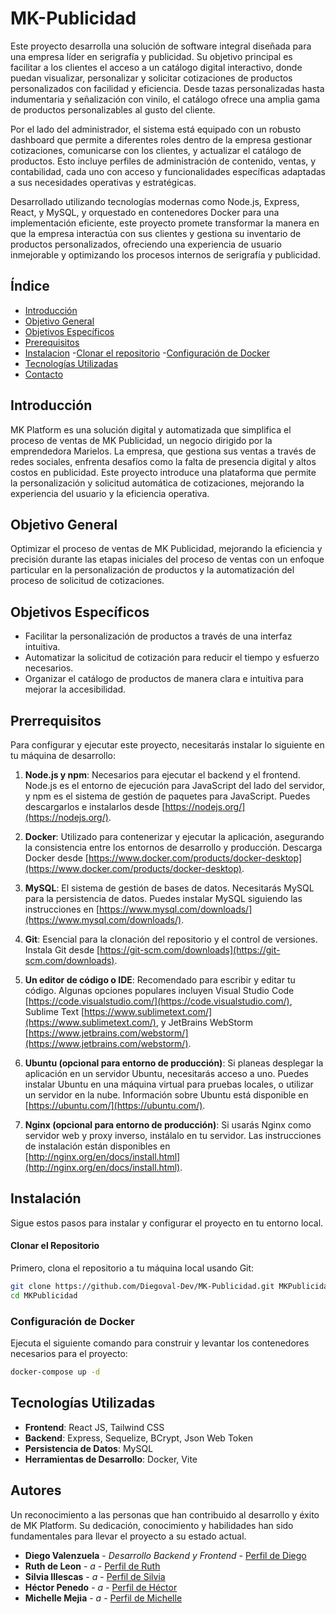 # MK-Publicidad
Este proyecto desarrolla una solución de software integral diseñada para una empresa líder en serigrafía y publicidad. Su objetivo principal es facilitar a los clientes el acceso a un catálogo digital interactivo, donde puedan visualizar, personalizar y solicitar cotizaciones de productos personalizados con facilidad y eficiencia. Desde tazas personalizadas hasta indumentaria y señalización con vinilo, el catálogo ofrece una amplia gama de productos personalizables al gusto del cliente.

Por el lado del administrador, el sistema está equipado con un robusto dashboard que permite a diferentes roles dentro de la empresa gestionar cotizaciones, comunicarse con los clientes, y actualizar el catálogo de productos. Esto incluye perfiles de administración de contenido, ventas, y contabilidad, cada uno con acceso y funcionalidades específicas adaptadas a sus necesidades operativas y estratégicas.

Desarrollado utilizando tecnologías modernas como Node.js, Express, React, y MySQL, y orquestado en contenedores Docker para una implementación eficiente, este proyecto promete transformar la manera en que la empresa interactúa con sus clientes y gestiona su inventario de productos personalizados, ofreciendo una experiencia de usuario inmejorable y optimizando los procesos internos de serigrafía y publicidad.

## Índice

- [Introducción](#introducción)
- [Objetivo General](#objetivo-general)
- [Objetivos Específicos](#objetivos-específicos)
- [Prerequisitos](#prerrequisitos)
- [Instalacion](#instalación)
    -[Clonar el repositorio](#Clonar-el-Repositorio)
    -[Configuración de Docker](#Configuración-de-Docker)
- [Tecnologías Utilizadas](#tecnologías-utilizadas)
- [Contacto](#contacto)
## Introducción

MK Platform es una solución digital y automatizada que simplifica el proceso de ventas de MK Publicidad, un negocio dirigido por la emprendedora Marielos. La empresa, que gestiona sus ventas a través de redes sociales, enfrenta desafíos como la falta de presencia digital y altos costos en publicidad. Este proyecto introduce una plataforma que permite la personalización y solicitud automática de cotizaciones, mejorando la experiencia del usuario y la eficiencia operativa.

## Objetivo General

Optimizar el proceso de ventas de MK Publicidad, mejorando la eficiencia y precisión durante las etapas iniciales del proceso de ventas con un enfoque particular en la personalización de productos y la automatización del proceso de solicitud de cotizaciones.
## Objetivos Específicos

- Facilitar la personalización de productos a través de una interfaz intuitiva.
- Automatizar la solicitud de cotización para reducir el tiempo y esfuerzo necesarios.
- Organizar el catálogo de productos de manera clara e intuitiva para mejorar la accesibilidad.


## Prerrequisitos

Para configurar y ejecutar este proyecto, necesitarás instalar lo siguiente en tu máquina de desarrollo:

1. **Node.js y npm**: Necesarios para ejecutar el backend y el frontend. Node.js es el entorno de ejecución para JavaScript del lado del servidor, y npm es el sistema de gestión de paquetes para JavaScript. Puedes descargarlos e instalarlos desde [https://nodejs.org/](https://nodejs.org/).

2. **Docker**: Utilizado para contenerizar y ejecutar la aplicación, asegurando la consistencia entre los entornos de desarrollo y producción. Descarga Docker desde [https://www.docker.com/products/docker-desktop](https://www.docker.com/products/docker-desktop).

3. **MySQL**: El sistema de gestión de bases de datos. Necesitarás MySQL para la persistencia de datos. Puedes instalar MySQL siguiendo las instrucciones en [https://www.mysql.com/downloads/](https://www.mysql.com/downloads/).

4. **Git**: Esencial para la clonación del repositorio y el control de versiones. Instala Git desde [https://git-scm.com/downloads](https://git-scm.com/downloads).

5. **Un editor de código o IDE**: Recomendado para escribir y editar tu código. Algunas opciones populares incluyen Visual Studio Code [https://code.visualstudio.com/](https://code.visualstudio.com/), Sublime Text [https://www.sublimetext.com/](https://www.sublimetext.com/), y JetBrains WebStorm [https://www.jetbrains.com/webstorm/](https://www.jetbrains.com/webstorm/).

6. **Ubuntu (opcional para entorno de producción)**: Si planeas desplegar la aplicación en un servidor Ubuntu, necesitarás acceso a uno. Puedes instalar Ubuntu en una máquina virtual para pruebas locales, o utilizar un servidor en la nube. Información sobre Ubuntu está disponible en [https://ubuntu.com/](https://ubuntu.com/).

7. **Nginx (opcional para entorno de producción)**: Si usarás Nginx como servidor web y proxy inverso, instálalo en tu servidor. Las instrucciones de instalación están disponibles en [http://nginx.org/en/docs/install.html](http://nginx.org/en/docs/install.html).
## Instalación

Sigue estos pasos para instalar y configurar el proyecto en tu entorno local.

#### Clonar el Repositorio

Primero, clona el repositorio a tu máquina local usando Git:

```bash
git clone https://github.com/Diegoval-Dev/MK-Publicidad.git MKPublicidad
cd MKPublicidad
```
### Configuración de Docker

Ejecuta el siguiente comando para construir y levantar los contenedores necesarios para el proyecto:

```bash
docker-compose up -d
```

## Tecnologías Utilizadas

- **Frontend**: React JS, Tailwind CSS
- **Backend**: Express, Sequelize, BCrypt, Json Web Token
- **Persistencia de Datos**: MySQL
- **Herramientas de Desarrollo**: Docker, Vite

## Autores
Un reconocimiento a las personas que han contribuido al desarrollo y éxito de MK Platform. Su dedicación, conocimiento y habilidades han sido fundamentales para llevar el proyecto a su estado actual.
- **Diego Valenzuela** - *Desarrollo Backend y Frontend* - [Perfil de Diego](https://github.com/diegoval-dev)
- **Ruth de Leon** - *a* - [Perfil de Ruth](https://github.com/Anaru03)
- **Silvia Illescas** - *a* - [Perfil de Silvia](https://github.com/Silviaillescas)
- **Héctor Penedo** - *a* - [Perfil de Héctor](https://github.com/DANdelion-0908)
- **Michelle Mejia** - *a* - [Perfil de Michelle](https://github.com/michellemej22596)
